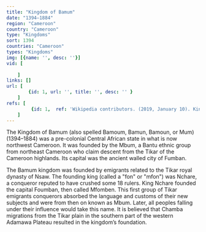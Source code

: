 ```yaml
---
title: "Kingdom of Bamum"
date: "1394–1884"
region: "Cameroon"
country: "Cameroon" 
type: "Kingdoms"
sort: 1394
countries: "Cameroon"
types: "Kingdoms"
img: [{name: '', desc: ''}]
vid: [
        
    ]
links: []
url: [
        {id: 1, url: '', title: '', desc: '' }
    ]
refs: [
         {id: 1,  ref: 'Wikipedia contributors. (2019, January 10). Kingdom of Bamum. In Wikipedia, The Free Encyclopedia. Retrieved 20:38, February 3, 2019, from ', url: 'https://en.wikipedia.org/w/index.php?title=Kingdom_of_Bamum&oldid=877718394'}
    ]
---
```

The Kingdom of Bamum (also spelled Bamoum, Bamun, Bamoun, or Mum) (1394–1884) was a pre-colonial Central African state in what is now northwest Cameroon. It was founded by the Mbum, a Bantu ethnic group from northeast Cameroon who claim descent from the Tikar of the Cameroon highlands. Its capital was the ancient walled city of Fumban.

The Bamum kingdom was founded by emigrants related to the Tikar royal dynasty of Nsaw. The founding king (called a "fon" or "mfon") was Nchare, a conqueror reputed to have crushed some 18 rulers. King Nchare founded the capital Foumban, then called Mfomben. This first group of Tikar emigrants conquerors absorbed the language and customs of their new subjects and were from then on known as Mbum. Later, all peoples falling under their influence would take this name. It is believed that Chamba migrations from the Tikar plain in the southern part of the western Adamawa Plateau resulted in the kingdom’s foundation.